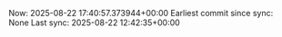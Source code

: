 Now: 2025-08-22 17:40:57.373944+00:00 Earliest commit since sync: None Last sync: 2025-08-22 12:42:35+00:00

